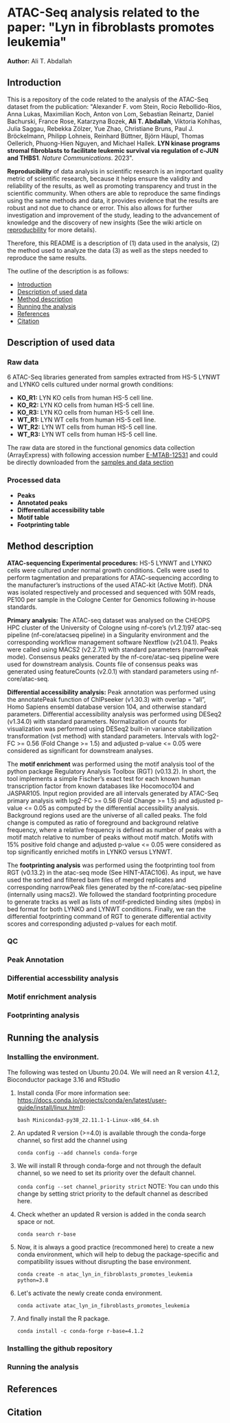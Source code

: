 # ATAC-Seq analysis related to the paper: "Lyn in fibroblasts promotes leukemia"

**Author:** Ali T. Abdallah

## Introduction
This is a repository of the code related to the analysis of the ATAC-Seq dataset from the publication: 
"Alexander F. vom Stein, Rocio Rebollido-Rios, Anna Lukas, Maximilian Koch, Anton von Lom, Sebastian Reinartz, Daniel Bachurski, France Rose, Katarzyna Bozek, **Ali T. Abdallah**, Viktoria Kohlhas, Julia Saggau, Rebekka Zölzer, Yue Zhao, Christiane Bruns, Paul J. Bröckelmann, Philipp Lohneis, Reinhard Büttner, Björn Häupl, Thomas Oellerich, Phuong-Hien Nguyen, and Michael Hallek. **LYN kinase programs stromal fibroblasts to facilitate leukemic survival via regulation of c-JUN and THBS1**. _Nature Communications_. 2023".

**Reproducibility** of data analysis in scientific research is an important quality metric of scientific research, because it helps ensure the validity and reliability of the results, as well as promoting transparency and trust in the scientific community. When others are able to reproduce the same findings using the same methods and data, it provides evidence that the results are robust and not due to chance or error. This also allows for further investigation and improvement of the study, leading to the advancement of knowledge and the discovery of new insights (See the wiki article on [reproducbility](https://en.wikipedia.org/wiki/Reproducibility) for more details). 

Therefore, this README is a description of (1) data used in the analysis, (2) the method used to analyze the data (3) as well as the steps needed to reproduce the same results.

The outline of the description is as follows:
- [Introduction](#introduction)
- [Description of used data](#description-of-used-data)
- [Method description](#method-description)
- [Running the analysis](#running-the-analysis)
- [References](#references)
- [Citation](#citation)

## Description of used data

### Raw data
6 ATAC-Seq libraries generated from samples extracted from HS-5 LYNWT and LYNKO cells cultured under normal growth conditions:
- **KO_R1:** LYN KO cells from human HS-5 cell line.
- **KO_R2:** LYN KO cells from human HS-5 cell line.
- **KO_R3:** LYN KO cells from human HS-5 cell line.
- **WT_R1:** LYN WT cells from human HS-5 cell line.
- **WT_R2:** LYN WT cells from human HS-5 cell line.
- **WT_R3:** LYN WT cells from human HS-5 cell line.

The raw data are stored in the functional genomics data collection (ArrayExpress) with following accession number [E-MTAB-12531](https://www.ebi.ac.uk/biostudies/arrayexpress/studies/E-MTAB-12531#) and could be directly downloaded from the [samples and data section](https://www.ebi.ac.uk/biostudies/arrayexpress/studies/E-MTAB-12531/sdrf) 

### Processed data
- **Peaks**
- **Annotated peaks**
- **Differential accessibility table**
- **Motif table**
- **Footprinting table**

## Method description

**ATAC-sequencing Experimental procedures:** HS-5 LYNWT and LYNKO cells were cultured under normal
growth conditions. Cells were used to perform tagmentation and preparations for
ATAC-sequencing according to the manufacturer’s instructions of the used ATAC-kit
(Active Motif). DNA was isolated respectively and processed and sequenced with 50M
reads, PE100 per sample in the Cologne Center for Genomics following in-house
standards.

**Primary analysis:** The ATAC-seq dataset was analysed on the CHEOPS HPC cluster
of the University of Cologne using nf-core’s (v1.2.1)97 atac-seq pipeline 
(nf-core/atacseq pipeline) in a Singularity environment and the corresponding workflow
management software Nextflow (v21.04.1). Peaks were called using MACS2
(v2.2.7.1) with standard parameters (narrowPeak mode). Consensus peaks
generated by the nf-core/atac-seq pipeline were used for downstream analysis. Counts 
file of consensus peaks was generated using featureCounts (v2.0.1) with standard
parameters using nf-core/atac-seq.

**Differential accessibility analysis:** Peak annotation was performed using the
annotatePeak function of ChIPseeker (v1.30.3) with overlap = ”all”, Homo Sapiens
ensembl database version 104, and otherwise standard parameters. Differential
accessibility analysis was performed using DESeq2 (v1.34.0) with standard
parameters. Normalization of counts for visualization was performed using DESeq2
built-in variance stabilization transformation (vst method) with standard parameters.
Intervals with log2-FC >= 0.56 (Fold Change >= 1.5) and adjusted p-value <= 0.05 were
considered as significant for downstream analyses.

The **motif enrichment** was performed using the motif analysis tool of the python
package Regulatory Analysis Toolbox (RGT) (v0.13.2). In short, the tool implements a
simple Fischer’s exact test for each known human transcription factor from known
databases like Hocomoco104 and JASPAR105. Input region provided are all intervals
generated by ATAC-Seq primary analysis with log2-FC >= 0.56 (Fold Change >= 1.5)
and adjusted p-value <= 0.05 as computed by the differential accessibility analysis.
Background regions used are the universe of all called peaks. The fold change is
computed as ratio of foreground and background relative frequency, where a relative
frequency is defined as number of peaks with a motif match relative to number of peaks
without motif match. Motifs with 15% positive fold change and adjusted p-value <= 0.05
were considered as top significantly enriched motifs in LYNKO versus LYNWT.

The **footprinting analysis** was performed using the footprinting tool from RGT (v0.13.2)
in the atac-seq mode (See HINT-ATAC106). As input, we have used the sorted and
filtered bam files of merged replicates and corresponding narrowPeak files generated
by the nf-core/atac-seq pipeline (internally using macs2). We followed the standard
footprinting procedure to generate tracks as well as lists of motif-predicted binding sites
(mpbs) in bed format for both LYNKO and LYNWT conditions. Finally, we ran the
differential footprinting command of RGT to generate differential activity scores and
corresponding adjusted p-values for each motif. 

### QC


### Peak Annotation


### Differential accessbility analysis


### Motif enrichment analysis


### Footprinting analysis


## Running the analysis

### Installing the environment.
The following was tested on Ubuntu 20.04. We will need an R version 4.1.2, Bioconductor package 3.16 and RStudio 
1. Install conda (For more information see: https://docs.conda.io/projects/conda/en/latest/user-guide/install/linux.html): 
    
    `bash Miniconda3-py38_22.11.1-1-Linux-x86_64.sh`
    
3. An updated R version (>=4.0) is available through the conda-forge channel, so first add the channel using

    `conda config --add channels conda-forge`

3. We will install R through conda-forge and not through the default channel, so we need to set its priority over the default channel.

     `conda config --set channel_priority strict` 
   NOTE: You can undo this change by setting strict priority to the default channel as described here.

4. Check whether an updated R version is added in the conda search space or not.

    `conda search r-base`

5. Now, it is always a good practice (recommoned here) to create a new conda environment, which will help to debug the package-specific and compatibility issues without disrupting the base environment.

    `conda create -n atac_lyn_in_fibroblasts_promotes_leukemia python=3.8`

6. Let's activate the newly create conda environment.

    `conda activate atac_lyn_in_fibroblasts_promotes_leukemia`

7. And finally install the R package.

    `conda install -c conda-forge r-base=4.1.2`

### Installing the github repository


### Running the analysis

## References

## Citation
